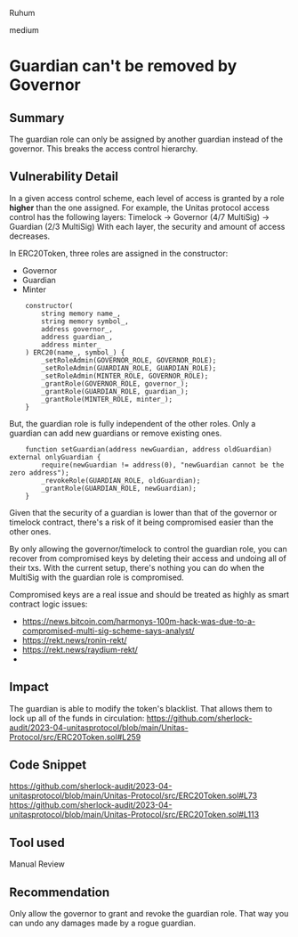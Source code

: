 Ruhum

medium

# Guardian can't be removed by Governor

## Summary
The guardian role can only be assigned by another guardian instead of the governor. This breaks the access control hierarchy.

## Vulnerability Detail
In a given access control scheme, each level of access is granted by a role **higher** than the one assigned. For example, the Unitas protocol access control has the following layers:
Timelock -> Governor (4/7 MultiSig) -> Guardian (2/3 MultiSig)
With each layer, the security and amount of access decreases.

In ERC20Token, three roles are assigned in the constructor:
- Governor
- Guardian
- Minter
```sol
    constructor(
        string memory name_,
        string memory symbol_,
        address governor_,
        address guardian_,
        address minter_
    ) ERC20(name_, symbol_) {
        _setRoleAdmin(GOVERNOR_ROLE, GOVERNOR_ROLE);
        _setRoleAdmin(GUARDIAN_ROLE, GUARDIAN_ROLE);
        _setRoleAdmin(MINTER_ROLE, GOVERNOR_ROLE);
        _grantRole(GOVERNOR_ROLE, governor_);
        _grantRole(GUARDIAN_ROLE, guardian_);
        _grantRole(MINTER_ROLE, minter_);
    }
```

But, the guardian role is fully independent of the other roles. Only a guardian can add new guardians or remove existing ones.

```sol
    function setGuardian(address newGuardian, address oldGuardian) external onlyGuardian {
        require(newGuardian != address(0), "newGuardian cannot be the zero address");
        _revokeRole(GUARDIAN_ROLE, oldGuardian);
        _grantRole(GUARDIAN_ROLE, newGuardian);
    }
```

Given that the security of a guardian is lower than that of the governor or timelock contract, there's a risk of it being compromised easier than the other ones.

By only allowing the governor/timelock to control the guardian role, you can recover from compromised keys by deleting their access and undoing all of their txs. With the current setup, there's nothing you can do when the MultiSig with the guardian role is compromised.

Compromised keys are a real issue and should be treated as highly as smart contract logic issues:
- https://news.bitcoin.com/harmonys-100m-hack-was-due-to-a-compromised-multi-sig-scheme-says-analyst/
- https://rekt.news/ronin-rekt/
- https://rekt.news/raydium-rekt/
- 
## Impact
The guardian is able to modify the token's blacklist. That allows them to lock up all of the funds in circulation: https://github.com/sherlock-audit/2023-04-unitasprotocol/blob/main/Unitas-Protocol/src/ERC20Token.sol#L259

## Code Snippet
https://github.com/sherlock-audit/2023-04-unitasprotocol/blob/main/Unitas-Protocol/src/ERC20Token.sol#L73
https://github.com/sherlock-audit/2023-04-unitasprotocol/blob/main/Unitas-Protocol/src/ERC20Token.sol#L113
## Tool used

Manual Review

## Recommendation
Only allow the governor to grant and revoke the guardian role. That way you can undo any damages made by a rogue guardian.
